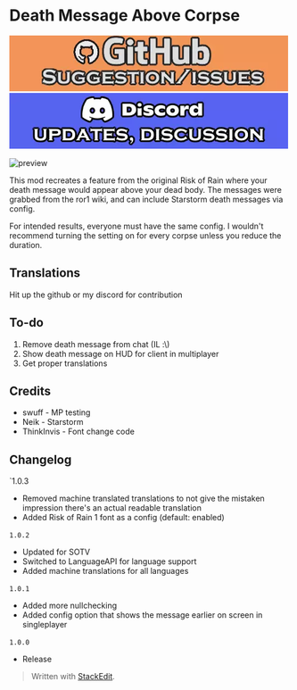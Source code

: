 
# Death Message Above Corpse
[![github issues/request link](https://raw.githubusercontent.com/DestroyedClone/PoseHelper/master/PoseHelper/github_link.webp)](https://github.com/DestroyedClone/PoseHelper/issues) [![discord invite](https://raw.githubusercontent.com/DestroyedClone/PoseHelper/master/PoseHelper/discord_link.webp)](https://discord.gg/DpHu3qXMHK)

![preview](https://i.imgur.com/aELHouv.png)

This mod recreates a feature from the original Risk of Rain where your death message would appear above your dead body. The messages were grabbed from the ror1 wiki, and can include Starstorm death messages via config.

For intended results, everyone must have the same config. I wouldn't recommend turning the setting on for every corpse unless you reduce the duration.

## Translations
Hit up the github or my discord for contribution

## To-do
1. Remove death message from chat (IL :\\)
2. Show death message on HUD for client in multiplayer
3. Get proper translations

## Credits
* swuff - MP testing
* Neik - Starstorm
* ThinkInvis - Font change code

## Changelog
`1.0.3
* Removed machine translated translations to not give the mistaken impression there's an actual readable translation
* Added Risk of Rain 1 font as a config (default: enabled)

`1.0.2`
* Updated for SOTV
* Switched to LanguageAPI for language support
* Added machine translations for all languages

`1.0.1`
* Added more nullchecking
* Added config option that shows the message earlier on screen in singleplayer

`1.0.0`
* Release

> Written with [StackEdit](https://stackedit.io/).